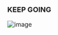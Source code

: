 ### KEEP GOING

![image](https://github.com/user-attachments/assets/19d68359-f9a7-486d-93cd-612eb0063608)
